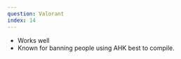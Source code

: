 ```yaml
---
question: Valorant
index: 14
---
```


- Works well
- Known for banning people using AHK best to compile.